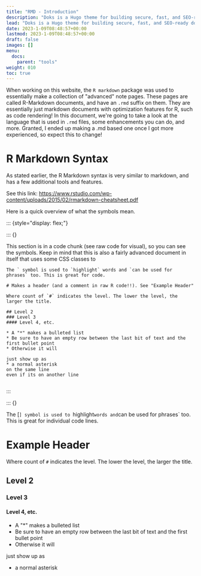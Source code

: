 ```yaml
---
title: "RMD - Introduction"
description: "Doks is a Hugo theme for building secure, fast, and SEO-ready documentation websites, which you can easily update and customize."
lead: "Doks is a Hugo theme for building secure, fast, and SEO-ready documentation websites, which you can easily update and customize."
date: 2023-1-09T08:48:57+00:00
lastmod: 2023-1-09T08:48:57+00:00
draft: false
images: []
menu:
  docs:
    parent: "tools"
weight: 010
toc: true
---
```


When working on this website, the `R markdown` package was used to essentially make a collection of "advanced" note pages. These pages are called R-Markdown documents, and have an `.rmd` suffix on them. They are essentially just markdown documents with optimization features for R, such as code rendering! In this document, we're going to take a look at the language that is used in `.rmd` files, some enhancements you can do, and more. Granted, I ended up making a .md based one once I got more experienced, so expect this to change!

# R Markdown Syntax

As stated earlier, the R Markdown syntax is very similar to markdown, and has a few additional tools and features.

See this link: https://www.rstudio.com/wp-content/uploads/2015/02/rmarkdown-cheatsheet.pdf

Here is a quick overview of what the symbols mean. 

::: {style="display: flex;"}

::: {}

This section is in a code chunk (see raw code for visual), so you can see the symbols. Keep in mind that this is also a fairly advanced document in itself that uses some CSS classes to 

```{r RmarkdownEx, eval=FALSE}
The ` symbol is used to `highlight` words and `can be used for phrases` too. This is great for code.

# Makes a header (and a comment in raw R code!!). See "Example Header"

Where count of `#` indicates the level. The lower the level, the larger the title.

## Level 2
### Level 3
#### Level 4, etc.

* A "*" makes a bulleted list 
* Be sure to have an empty row between the last bit of text and the first bullet point
* Otherwise it will

just show up as
* a normal asterisk
on the same line
even if its on another line


```

:::

::: {}

The [`] symbol is used to `highlight` words and `can be used for phrases` too. This is great for individual code lines.

# Example Header

Where count of `#` indicates the level. The lower the level, the larger the title.

## Level 2
### Level 3
#### Level 4, etc.

* A "*" makes a bulleted list 
* Be sure to have an empty row between the last bit of text and the first bullet point
* Otherwise it will

just show up as
* a normal asterisk